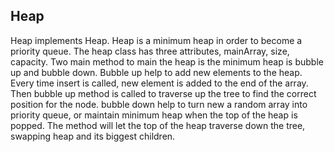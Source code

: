 ## Heap
Heap implements Heap. Heap is a minimum heap in order to become a priority queue. The heap class has three attributes, mainArray, size, capacity.
Two main method to main the heap is the minimum heap is bubble up and bubble down. Bubble up help to add new elements to the heap. Every time insert is called, new element is added to the end of the array.
Then bubble up method is called to traverse up the tree to find the correct position for the node. 
bubble down help to turn new a random array into priority queue, or maintain minimum heap when the top of the heap is popped. The method will let the top of the heap traverse down the tree, swapping heap and its biggest children.
